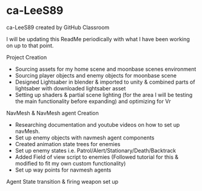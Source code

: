 # ca-LeeS89
ca-LeeS89 created by GitHub Classroom

I will be updating this ReadMe periodically with what I have been working on up to that point.

Project Creation
- Sourcing assets for my home scene and moonbase scenes environment
- Sourcing player objects and enemy objects for moonbase scene
- Designed Lightsaber in blender & imported to unity & combined parts of lightsaber with downloaded lightsaber asset
- Setting up shaders & partial scene lighting (for the area I will be testing the main functionality before expanding) and optimizing for Vr

NavMesh & NavMesh agent Creation
- Researching documentation and youtube videos on how to set up navMesh.
- Set up enemy objects with navmesh agent components
- Created animation state trees for enemies
- Set up enemy states i.e. Patrol/Alert/Stationary/Death/Backtrack
- Added Field of view script to enemies (Followed tutorial for this & modified to fit my own custom functionality)
- Set up way points for navmesh agents

Agent State transition & firing weapon set up 
